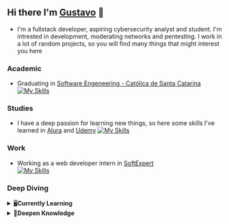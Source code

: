 ## Hi there I'm [Gustavo](https://github.com/GustavoSRodriguess) 🤖
- I'm a fullstack developer, aspiring cybersecurity analyst and student. I'm intrested in development, moderating networks and pentesting. I work in a lot of random projects,  so you will find many things that might interest you here

  
### **Academic**
- Graduating in [Software Engeneering - Católica de Santa Catarina](https://www.catolicasc.org.br)
[![My Skills](https://skillicons.dev/icons?i=vscode,html,css,js,cs,c,nodejs,mysql,unity)](https://skillicons.dev) 

### **Studies**
- I have a deep passion for learning new things, so here some skills I've learned in [Alura](https://www.alura.com.br) and [Udemy](https://www.udemy.com)
[![My Skills](https://skillicons.dev/icons?i=react,firebase,styledcomponents,docker,py,java,git,dotnet,linux)](https://skillicons.dev)

### **Work**
- Working as a web developer intern in [SoftExpert](https://www.softexpert.com/)<br/>
[![My Skills](https://skillicons.dev/icons?i=react,docker,php,gitlab,linux)](https://skillicons.dev)

### **Deep Diving**
<details>
  <br />
  <summary>🖥️<b>Currently Learning</b></summary>
    <ul>
      <li>React</li>
      <li>PHP</li>
      <li>.NET</li>
      <li>Pentest</li>
    </ul>
</details>
<details>
  <br />
  <summary>🧠<b>Deepen Knowledge</b></summary>
    <ul>
      <li> JavaScript </li>
      <li> Node.js </li>
      <li> C# </li>
      <li> C </li>
      <li> Cyber Security</li>
      <li> Ethical Hacking </li>
    </ul>
</details>

